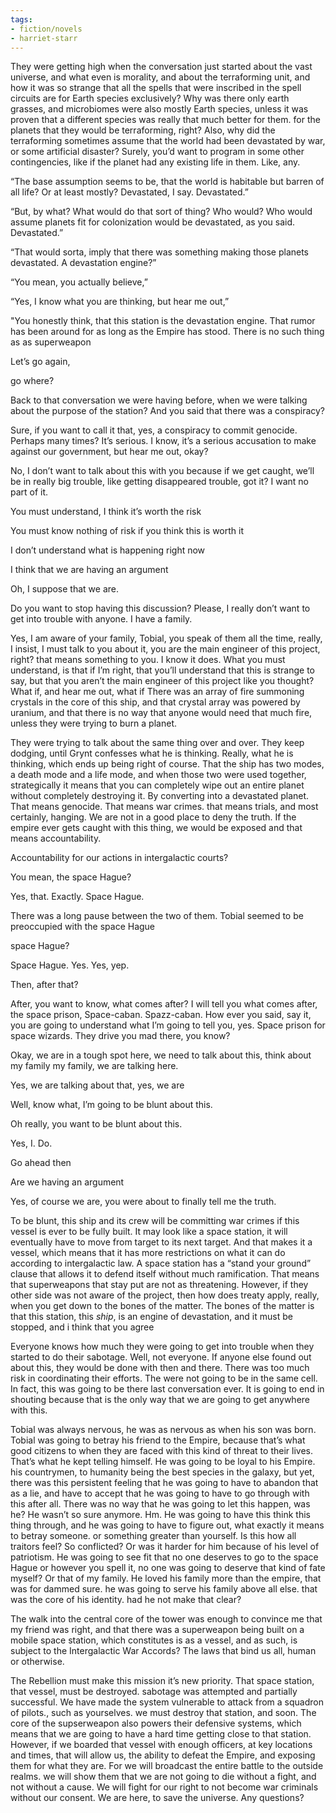 ```yaml
---
tags:
- fiction/novels
- harriet-starr
---
```


They were getting high when the conversation just started about the vast
universe, and what even is morality, and about the terraforming unit,
and how it was so strange that all the spells that were inscribed in the
spell circuits are for Earth species exclusively? Why was there only
earth grasses, and microbiomes were also mostly Earth species, unless it
was proven that a different species was really that much better for
them. for the planets that they would be terraforming, right? Also, why
did the terraforming sometimes assume that the world had been devastated
by war, or some artificial disaster? Surely, you’d want to program in
some other contingencies, like if the planet had any existing life in
them. Like, any.

“The base assumption seems to be, that the world is habitable but barren
of all life? Or at least mostly? Devastated, I say. Devastated.”

“But, by what? What would do that sort of thing? Who would? Who would
assume planets fit for colonization would be devastated, as you said.
Devastated.”

“That would sorta, imply that there was something making those planets
devastated. A devastation engine?”

“You mean, you actually believe,”

“Yes, I know what you are thinking, but hear me out,”

"You honestly think, that this station is the devastation engine. That
rumor has been around for as long as the Empire has stood. There is no
such thing as as superweapon

Let’s go again,

go where?

Back to that conversation we were having before, when we were talking
about the purpose of the station? And you said that there was a
conspiracy?

Sure, if you want to call it that, yes, a conspiracy to commit genocide.
Perhaps many times? It’s serious. I know, it’s a serious accusation to
make against our government, but hear me out, okay?

No, I don’t want to talk about this with you because if we get caught,
we’ll be in really big trouble, like getting disappeared trouble, got
it? I want no part of it.

You must understand, I think it’s worth the risk

You must know nothing of risk if you think this is worth it

I don’t understand what is happening right now

I think that we are having an argument

Oh, I suppose that we are.

Do you want to stop having this discussion? Please, I really don’t want
to get into trouble with anyone. I have a family.

Yes, I am aware of your family, Tobial, you speak of them all the time,
really, I insist, I must talk to you about it, you are the main engineer
of this project, right? that means something to you. I know it does.
What you must understand, is that if I’m right, that you’ll understand
that this is strange to say, but that you aren’t the main engineer of
this project like you thought? What if, and hear me out, what if There
was an array of fire summoning crystals in the core of this ship, and
that crystal array was powered by uranium, and that there is no way that
anyone would need that much fire, unless they were trying to burn a
planet.

They were trying to talk about the same thing over and over. They keep
dodging, until Grynt confesses what he is thinking. Really, what he is
thinking, which ends up being right of course. That the ship has two
modes, a death mode and a life mode, and when those two were used
together, strategically it means that you can completely wipe out an
entire planet without completely destroying it. By converting into a
devastated planet. That means genocide. That means war crimes. that
means trials, and most certainly, hanging. We are not in a good place to
deny the truth. If the empire ever gets caught with this thing, we would
be exposed and that means accountability.

Accountability for our actions in intergalactic courts?

You mean, the space Hague?

Yes, that. Exactly. Space Hague.

There was a long pause between the two of them. Tobial seemed to be
preoccupied with the space Hague

space Hague?

Space Hague. Yes. Yes, yep.

Then, after that?

After, you want to know, what comes after? I will tell you what comes
after, the space prison, Space-caban. Spazz-caban. How ever you said,
say it, you are going to understand what I’m going to tell you, yes.
Space prison for space wizards. They drive you mad there, you know?

Okay, we are in a tough spot here, we need to talk about this, think
about my family my family, we are talking here.

Yes, we are talking about that, yes, we are

Well, know what, I’m going to be blunt about this.

Oh really, you want to be blunt about this.

Yes, I. Do.

Go ahead then

Are we having an argument

Yes, of course we are, you were about to finally tell me the truth.

To be blunt, this ship and its crew will be committing war crimes if
this vessel is ever to be fully built. It may look like a space station,
it will eventually have to move from target to its next target. And that
makes it a vessel, which means that it has more restrictions on what it
can do according to intergalactic law. A space station has a “stand your
ground” clause that allows it to defend itself without much
ramification. That means that superweapons that stay put are not as
threatening. However, if they other side was not aware of the project,
then how does treaty apply, really, when you get down to the bones of
the matter. The bones of the matter is that this station, this *ship*,
is an engine of devastation, and it must be stopped, and i think that
you agree

Everyone knows how much they were going to get into trouble when they
started to do their sabotage. Well, not everyone. If anyone else found
out about this, they would be done with then and there. There was too
much risk in coordinating their efforts. The were not going to be in the
same cell. In fact, this was going to be there last conversation ever.
It is going to end in shouting because that is the only way that we are
going to get anywhere with this.

Tobial was always nervous, he was as nervous as when his son was born.
Tobial was going to betray his friend to the Empire, because that’s what
good citizens to when they are faced with this kind of threat to their
lives. That’s what he kept telling himself. He was going to be loyal to
his Empire. his countrymen, to humanity being the best species in the
galaxy, but yet, there was this persistent feeling that he was going to
have to abandon that as a lie, and have to accept that he was going to
have to go through with this after all. There was no way that he was
going to let this happen, was he? He wasn’t so sure anymore. Hm. He was
going to have this think this thing through, and he was going to have to
figure out, what exactly it means to betray someone. or something
greater than yourself. Is this how all traitors feel? So conflicted? Or
was it harder for him because of his level of patriotism. He was going
to see fit that no one deserves to go to the space Hague or however you
spell it, no one was going to deserve that kind of fate myself? Or that
of my family. He loved his family more than the empire, that was for
dammed sure. he was going to serve his family above all else. that was
the core of his identity. had he not make that clear?

The walk into the central core of the tower was enough to convince me
that my friend was right, and that there was a superweapon being built
on a mobile space station, which constitutes is as a vessel, and as
such, is subject to the Intergalactic War Accords? The laws that bind us
all, human or otherwise.

The Rebellion must make this mission it’s new priority. That space
station, that vessel, must be destroyed. sabotage was attempted and
partially successful. We have made the system vulnerable to attack from
a squadron of pilots., such as yourselves. we must destroy that station,
and soon. The core of the supserweapon also powers their defensive
systems, which means that we are going to have a hard time getting close
to that station. However, if we boarded that vessel with enough
officers, at key locations and times, that will allow us, the ability to
defeat the Empire, and exposing them for what they are. For we will
broadcast the entire battle to the outside realms. we will show them
that we are not going to die without a fight, and not without a cause.
We will fight for our right to not become war criminals without our
consent. We are here, to save the universe. Any questions?
